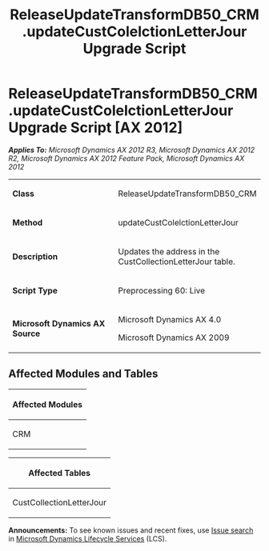 ﻿---
title: ReleaseUpdateTransformDB50_CRM.updateCustColelctionLetterJour Upgrade Script
TOCTitle: ReleaseUpdateTransformDB50_CRM.updateCustColelctionLetterJour Upgrade Script
ms:assetid: 4f6eff46-2f88-2441-d892-63b0edc0ef2a
ms:mtpsurl: https://msdn.microsoft.com/en-us/library/JJ685484(v=AX.60)
ms:contentKeyID: 49708188
ms.date: 05/18/2015
mtps_version: v=AX.60
---

# ReleaseUpdateTransformDB50\_CRM.updateCustColelctionLetterJour Upgrade Script [AX 2012]


_**Applies To:** Microsoft Dynamics AX 2012 R3, Microsoft Dynamics AX 2012 R2, Microsoft Dynamics AX 2012 Feature Pack, Microsoft Dynamics AX 2012_

<table>
<colgroup>
<col style="width: 50%" />
<col style="width: 50%" />
</colgroup>
<tbody>
<tr class="odd">
<td><p><strong>Class</strong></p></td>
<td><p>ReleaseUpdateTransformDB50_CRM</p></td>
</tr>
<tr class="even">
<td><p><strong>Method</strong></p></td>
<td><p>updateCustColelctionLetterJour</p></td>
</tr>
<tr class="odd">
<td><p><strong>Description</strong></p></td>
<td><p>Updates the address in the CustCollectionLetterJour table.</p></td>
</tr>
<tr class="even">
<td><p><strong>Script Type</strong></p></td>
<td><p>Preprocessing 60: Live</p></td>
</tr>
<tr class="odd">
<td><p><strong>Microsoft Dynamics AX Source</strong></p></td>
<td><p>Microsoft Dynamics AX 4.0</p>
<p>Microsoft Dynamics AX 2009</p></td>
</tr>
</tbody>
</table>


## Affected Modules and Tables

<table>
<colgroup>
<col style="width: 100%" />
</colgroup>
<thead>
<tr class="header">
<th><p>Affected Modules</p></th>
</tr>
</thead>
<tbody>
<tr class="odd">
<td><p>CRM</p></td>
</tr>
</tbody>
</table>


<table>
<colgroup>
<col style="width: 100%" />
</colgroup>
<thead>
<tr class="header">
<th><p>Affected Tables</p></th>
</tr>
</thead>
<tbody>
<tr class="odd">
<td><p>CustCollectionLetterJour</p></td>
</tr>
</tbody>
</table>

  
**Announcements:** To see known issues and recent fixes, use [Issue search](http://go.microsoft.com/fwlink/?linkid=389258) in [Microsoft Dynamics Lifecycle Services](http://go.microsoft.com/fwlink/?linkid=306505) (LCS).

